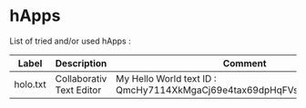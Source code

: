 hApps
==
List of tried and/or used hApps : 

<table>
    <thead>
        <tr>
            <th>Label</th>
            <th>Description</th>
            <th>Comment</th>
        </tr>
    </thead>
    <tbody>
        <tr>
            <td>holo.txt</td>
            <td>Collaborativ Text Editor</td>
            <td>My Hello World text ID : QmcHy7114XkMgaCj69e4tax69dpHqFVs1szAfdDre8hQqd</td>
        </tr>
    </tbody>
</table>
